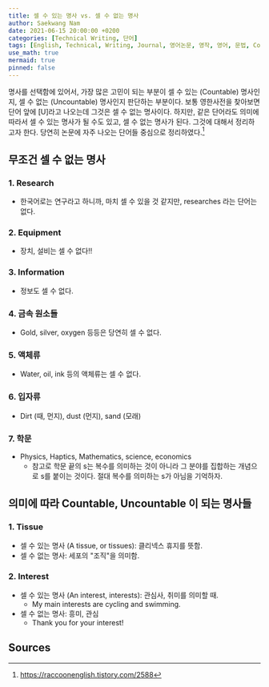 ```yaml
---
title: 셀 수 있는 명사 vs. 셀 수 없는 명사
author: Saekwang Nam
date: 2021-06-15 20:00:00 +0200
categories: [Technical Writing, 단어]
tags: [English, Technical, Writing, Journal, 영어논문, 영작, 영어, 문법, Countable, Uncountable, noun, 예시]
use_math: true
mermaid: true
pinned: false
---
```


명사를 선택함에 있어서, 가장 많은 고민이 되는 부분이 셀 수 있는 (Countable) 명사인지, 셀 수 없는 (Uncountable) 명사인지 판단하는 부분이다. 보통 영한사전을 찾아보면 단어 앞에 [U]라고 나오는데 그것은 셀 수 없는 명사이다. 하지만, 같은 단어라도 의미에 따라서 셀 수 있는 명사가 될 수도 있고, 셀 수 없는 명사가 된다. 그것에 대해서 정리하고자 한다. 당연히 논문에 자주 나오는 단어들 중심으로 정리하였다.[^fn_1]

## 무조건 셀 수 없는 명사
### 1. Research
- 한국어로는 연구라고 하니까, 마치 셀 수 있을 것 같지만, researches 라는 단어는 없다.

### 2. Equipment
- 장치, 설비는 셀 수 없다!!

### 3. Information
- 정보도 셀 수 없다.

### 4. 금속 원소들
- Gold, silver, oxygen 등등은 당연히 셀 수 없다.

### 5. 액체류
- Water, oil, ink 등의 액체류는 셀 수 없다.

### 6. 입자류
- Dirt (때, 먼지), dust (먼지), sand (모래)

### 7. 학문
- Physics, Haptics, Mathematics, science, economics
  - 참고로 학문 끝의 s는 복수를 의미하는 것이 아니라 그 분야를 집합하는 개념으로 s를 붙이는 것이다. 절대 복수를 의미하는 s가 아님을 기억하자.



## 의미에 따라 Countable, Uncountable 이 되는 명사들
### 1. Tissue
- 셀 수 있는 명사 (A tissue, or tissues): 클리넥스 휴지를 뜻함.
- 셀 수 없는 명사: 세포의 "조직"을 의미함.

### 2. Interest
- 셀 수 있는 명사 (An interest, interests): 관심사, 취미를 의미할 때.
  - My main interests are cycling and swimming.
- 셀 수 없는 명사: 흥미, 관심
  - Thank you for your interest!

## Sources
[^fn_1]: https://raccoonenglish.tistory.com/2588